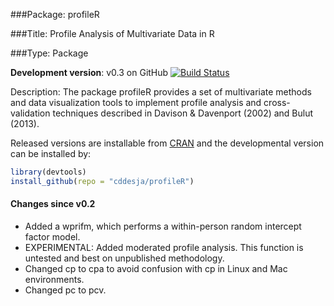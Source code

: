 ###Package: profileR

###Title: Profile Analysis of Multivariate Data in R

###Type: Package

**Development version**: v0.3 on GitHub [![Build Status](https://travis-ci.org/cddesja/profileR.svg?branch=master)](https://travis-ci.org/cddesja/profileR)

Description: The package profileR provides a set of multivariate methods and data visualization tools 
    to implement profile analysis and cross-validation techniques described 
    in Davison & Davenport (2002) and Bulut (2013).

Released versions are installable from [CRAN](http://cran.r-project.org/web/packages/profileR/index.html) and the developmental version can be installed by:

```R
library(devtools)
install_github(repo = "cddesja/profileR")
```

#### Changes since v0.2
- Added a wprifm, which performs a within-person random intercept factor model.
- EXPERIMENTAL: Added moderated profile analysis. This function is untested and best on unpublished methodology. 
- Changed cp to cpa to avoid confusion with cp in Linux and Mac environments.
- Changed pc to pcv.
